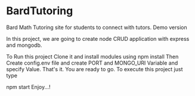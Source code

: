 # BardTutoring
Bard Math Tutoring site for students to connect with tutors. Demo version

In this project, we are going to create node CRUD application with express and mongodb.

To Run this project Clone it and install modules using
npm install
Then Create config.env file and create PORT and MONGO_URI Variable and specify Value. That's it. You are ready to go. To execute this project just type

npm start
Enjoy...!
